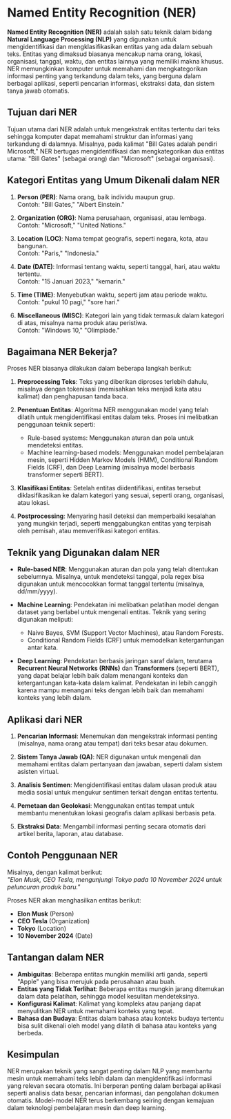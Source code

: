 # Named Entity Recognition (NER)

**Named Entity Recognition (NER)** adalah salah satu teknik dalam bidang **Natural Language Processing (NLP)** yang digunakan untuk mengidentifikasi dan mengklasifikasikan entitas yang ada dalam sebuah teks. Entitas yang dimaksud biasanya mencakup nama orang, lokasi, organisasi, tanggal, waktu, dan entitas lainnya yang memiliki makna khusus. NER memungkinkan komputer untuk memahami dan mengkategorikan informasi penting yang terkandung dalam teks, yang berguna dalam berbagai aplikasi, seperti pencarian informasi, ekstraksi data, dan sistem tanya jawab otomatis.

## Tujuan dari NER

Tujuan utama dari NER adalah untuk mengekstrak entitas tertentu dari teks sehingga komputer dapat memahami struktur dan informasi yang terkandung di dalamnya. Misalnya, pada kalimat "Bill Gates adalah pendiri Microsoft," NER bertugas mengidentifikasi dan mengkategorikan dua entitas utama: "Bill Gates" (sebagai orang) dan "Microsoft" (sebagai organisasi).

## Kategori Entitas yang Umum Dikenali dalam NER

1. **Person (PER)**: Nama orang, baik individu maupun grup.  
   Contoh: "Bill Gates," "Albert Einstein."
   
2. **Organization (ORG)**: Nama perusahaan, organisasi, atau lembaga.  
   Contoh: "Microsoft," "United Nations."
   
3. **Location (LOC)**: Nama tempat geografis, seperti negara, kota, atau bangunan.  
   Contoh: "Paris," "Indonesia."
   
4. **Date (DATE)**: Informasi tentang waktu, seperti tanggal, hari, atau waktu tertentu.  
   Contoh: "15 Januari 2023," "kemarin."
   
5. **Time (TIME)**: Menyebutkan waktu, seperti jam atau periode waktu.  
   Contoh: "pukul 10 pagi," "sore hari."
   
6. **Miscellaneous (MISC)**: Kategori lain yang tidak termasuk dalam kategori di atas, misalnya nama produk atau peristiwa.  
   Contoh: "Windows 10," "Olimpiade."

## Bagaimana NER Bekerja?

Proses NER biasanya dilakukan dalam beberapa langkah berikut:

1. **Preprocessing Teks**: Teks yang diberikan diproses terlebih dahulu, misalnya dengan tokenisasi (memisahkan teks menjadi kata atau kalimat) dan penghapusan tanda baca.

2. **Penentuan Entitas**: Algoritma NER menggunakan model yang telah dilatih untuk mengidentifikasi entitas dalam teks. Proses ini melibatkan penggunaan teknik seperti:
   - Rule-based systems: Menggunakan aturan dan pola untuk mendeteksi entitas.
   - Machine learning-based models: Menggunakan model pembelajaran mesin, seperti Hidden Markov Models (HMM), Conditional Random Fields (CRF), dan Deep Learning (misalnya model berbasis transformer seperti BERT).

3. **Klasifikasi Entitas**: Setelah entitas diidentifikasi, entitas tersebut diklasifikasikan ke dalam kategori yang sesuai, seperti orang, organisasi, atau lokasi.

4. **Postprocessing**: Menyaring hasil deteksi dan memperbaiki kesalahan yang mungkin terjadi, seperti menggabungkan entitas yang terpisah oleh pemisah, atau memverifikasi kategori entitas.

## Teknik yang Digunakan dalam NER

- **Rule-based NER**: Menggunakan aturan dan pola yang telah ditentukan sebelumnya. Misalnya, untuk mendeteksi tanggal, pola regex bisa digunakan untuk mencocokkan format tanggal tertentu (misalnya, dd/mm/yyyy).
  
- **Machine Learning**: Pendekatan ini melibatkan pelatihan model dengan dataset yang berlabel untuk mengenali entitas. Teknik yang sering digunakan meliputi:
  - Naive Bayes, SVM (Support Vector Machines), atau Random Forests.
  - Conditional Random Fields (CRF) untuk memodelkan ketergantungan antar kata.

- **Deep Learning**: Pendekatan berbasis jaringan saraf dalam, terutama **Recurrent Neural Networks (RNNs)** dan **Transformers** (seperti BERT), yang dapat belajar lebih baik dalam menangani konteks dan ketergantungan kata-kata dalam kalimat. Pendekatan ini lebih canggih karena mampu menangani teks dengan lebih baik dan memahami konteks yang lebih dalam.

## Aplikasi dari NER

1. **Pencarian Informasi**: Menemukan dan mengekstrak informasi penting (misalnya, nama orang atau tempat) dari teks besar atau dokumen.
   
2. **Sistem Tanya Jawab (QA)**: NER digunakan untuk mengenali dan memahami entitas dalam pertanyaan dan jawaban, seperti dalam sistem asisten virtual.

3. **Analisis Sentimen**: Mengidentifikasi entitas dalam ulasan produk atau media sosial untuk mengukur sentimen terkait dengan entitas tertentu.

4. **Pemetaan dan Geolokasi**: Menggunakan entitas tempat untuk membantu menentukan lokasi geografis dalam aplikasi berbasis peta.

5. **Ekstraksi Data**: Mengambil informasi penting secara otomatis dari artikel berita, laporan, atau database.

## Contoh Penggunaan NER

Misalnya, dengan kalimat berikut:  
*"Elon Musk, CEO Tesla, mengunjungi Tokyo pada 10 November 2024 untuk peluncuran produk baru."*

Proses NER akan menghasilkan entitas berikut:

- **Elon Musk** (Person)
- **CEO Tesla** (Organization)
- **Tokyo** (Location)
- **10 November 2024** (Date)

## Tantangan dalam NER

- **Ambiguitas**: Beberapa entitas mungkin memiliki arti ganda, seperti "Apple" yang bisa merujuk pada perusahaan atau buah.
- **Entitas yang Tidak Terlihat**: Beberapa entitas mungkin jarang ditemukan dalam data pelatihan, sehingga model kesulitan mendeteksinya.
- **Konfigurasi Kalimat**: Kalimat yang kompleks atau panjang dapat menyulitkan NER untuk memahami konteks yang tepat.
- **Bahasa dan Budaya**: Entitas dalam bahasa atau konteks budaya tertentu bisa sulit dikenali oleh model yang dilatih di bahasa atau konteks yang berbeda.

## Kesimpulan

NER merupakan teknik yang sangat penting dalam NLP yang membantu mesin untuk memahami teks lebih dalam dan mengidentifikasi informasi yang relevan secara otomatis. Ini berperan penting dalam berbagai aplikasi seperti analisis data besar, pencarian informasi, dan pengolahan dokumen otomatis. Model-model NER terus berkembang seiring dengan kemajuan dalam teknologi pembelajaran mesin dan deep learning.